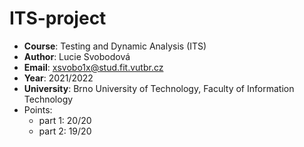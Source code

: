 # ITS-project

- **Course**: Testing and Dynamic Analysis (ITS)
- **Author**: Lucie Svobodová
- **Email**:  xsvobo1x@stud.fit.vutbr.cz
- **Year**:   2021/2022
- **University**: Brno University of Technology, Faculty of Information Technology
- Points:
  - part 1: 20/20
  - part 2: 19/20
